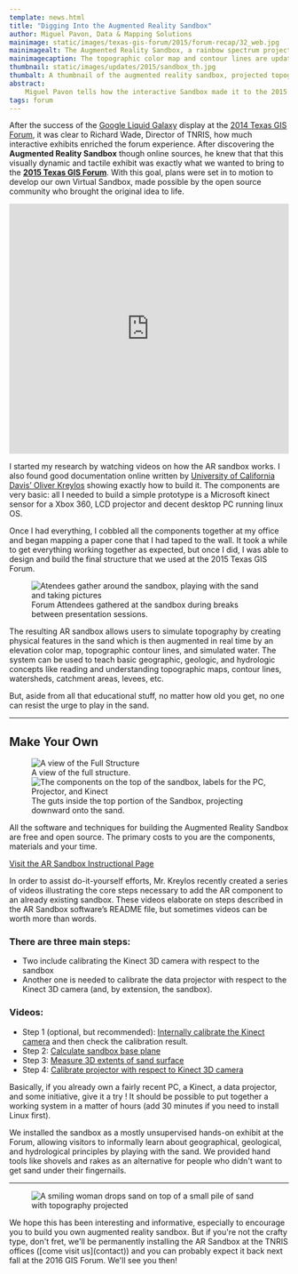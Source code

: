 ```yaml
---
template: news.html
title: "Digging Into the Augmented Reality Sandbox"
author: Miguel Pavon, Data & Mapping Solutions
mainimage: static/images/texas-gis-forum/2015/forum-recap/32_web.jpg
mainimagealt: The Augmented Reality Sandbox, a rainbow spectrum projected onto sand
mainimagecaption: The topographic color map and contour lines are updated in real time as the real sand surface is manipulated, and virtual water flows over the sand. Over the course of the Forum, the sandbox grew trees and some dinosaurs moved in.
thumbnail: static/images/updates/2015/sandbox_th.jpg
thumbalt: A thumbnail of the augmented reality sandbox, projected topography
abstract:
    Miguel Pavon tells how the interactive Sandbox made it to the 2015 forum, and highlights the original tutorials and open source software to make your own.
tags: forum
---
```


After the success of the [Google Liquid Galaxy](http://www.google.com/earth/explore/showcase/liquidgalaxy.html) display at the [2014 Texas GIS Forum](2014-gis-forum), it was clear to Richard Wade, Director of TNRIS, how much interactive exhibits enriched the forum experience. After discovering the **Augmented Reality Sandbox** though online sources, he knew that that this visually dynamic and tactile exhibit was exactly what we wanted to bring to the [**2015 Texas GIS Forum**](2015-gis-forum). With this goal, plans were set in to motion to develop our own Virtual Sandbox, made possible by the open source community who brought the original idea to life.

<iframe width="100%" height="450" src="https://www.youtube.com/embed/UTB1roPJ4mc" frameborder="0" allowfullscreen></iframe>

I started my research by watching videos on how the AR sandbox works. I also found good documentation online written by [University of California Davis’ Oliver Kreylos](http://idav.ucdavis.edu/~okreylos/ResDev/SARndbox/) showing exactly how to build it. The components are very basic: all I needed to build a simple prototype is a Microsoft kinect sensor for a Xbox 360, LCD projector and decent desktop PC running linux OS.  

Once I had everything, I cobbled all the components together at my office and began mapping a paper cone that I had taped to the wall.  It took a while to get everything working together as expected, but once I did, I was able to design and build the final structure that we used at the 2015 Texas GIS Forum.

<figure class="right-indent">
<img class="img-responsive" src="{{m.link('static/images/texas-gis-forum/2015/forum-recap/05_web.jpg')}}" alt="Atendees gather around the sandbox, playing with the sand and taking pictures">
<figcaption>Forum Attendees gathered at the sandbox during breaks between presentation sessions.</figcaption>
</figure>

The resulting AR sandbox allows users to simulate topography by creating physical features in the sand which is then augmented in real time by an elevation color map, topographic contour lines, and simulated water.  The system can be used to teach basic geographic, geologic, and hydrologic concepts like reading and understanding topographic maps, contour lines, watersheds, catchment areas, levees, etc.

But, aside from all that educational stuff, no matter how old you get, no one can resist the urge to play in the sand.

<hr class="clearfix">

<h2>Make Your Own</h2>

<figure class="right-indent">
<img class="img-responsive" src="{{m.link('static/images/updates/2015/sandbox_structure.jpg')}}" alt="A view of the Full Structure">
<figcaption>A view of the full structure.</figcaption>
<img class="img-responsive" src="{{m.link('static/images/updates/2015/sandbox_guts.jpg')}}" alt="The components on the top of the sandbox, labels for the PC, Projector, and Kinect">
  <figcaption>The guts inside the top portion of the Sandbox, projecting downward onto the sand.</figcaption>
</figure>

All the software and techniques for building the Augmented Reality Sandbox are free and open source. The primary costs to you are the components, materials and your time.

<a class="btn btn-md btn-danger btn-center" href="http://idav.ucdavis.edu/~okreylos/ResDev/SARndbox/">Visit the AR Sandbox Instructional Page</a>

In order to assist do-it-yourself efforts, Mr. Kreylos recently created a series of videos illustrating the core steps necessary to add the AR component to an already existing sandbox. These videos elaborate on steps described in the AR Sandbox software’s README file, but sometimes videos can be worth more than words.

### There are three main steps:
- Two include calibrating the Kinect 3D camera with respect to the sandbox
- Another one is needed to calibrate the data projector with respect to the Kinect 3D camera (and, by extension, the sandbox). 

### Videos:

- Step 1 (optional, but recommended): [<i class="glyphicon glyphicon-facetime-video"></i> Internally calibrate the Kinect camera](http://www.youtube.com/watch?v=Qo05LVxdlfo) and then check the calibration result.
- Step 2: [<i class="glyphicon glyphicon-facetime-video"></i> Calculate sandbox base plane](http://www.youtube.com/watch?v=9Lt4J_BErs0)
- Step 3: [<i class="glyphicon glyphicon-facetime-video"></i> Measure 3D extents of sand surface](http://www.youtube.com/watch?v=RmE6tkXoSJw)
- Step 4: [<i class="glyphicon glyphicon-facetime-video"></i> Calibrate projector with respect to Kinect 3D camera](http://www.youtube.com/watch?v=vXkA9gUoSAc)

Basically, if you already own a fairly recent PC, a Kinect, a data projector, and some initiative, give it a try ! It should be possible to put together a working system in a matter of hours (add 30 minutes if you need to install Linux first).

We installed the sandbox as a mostly unsupervised hands-on exhibit at the Forum, allowing visitors to informally learn about geographical, geological, and hydrological principles by playing with the sand. We provided hand tools like shovels and rakes as an alternative for people who didn't want to get sand under their fingernails.

<hr class="clearfix">
<figure class="right-indent">
<img class="img-responsive" src="{{m.link('static/images/texas-gis-forum/2015/forum-recap/15_web.jpg')}}" alt="A smiling woman drops sand on top of a small pile of sand with topography projected">
</figure>
We hope this has been interesting and informative, especially to encourage you to build you own augmented reality sandbox. But if you're not the crafty type, don't fret, we'll be permanently installing the AR Sandbox at the TNRIS offices ([come visit us](contact)) and you can probably expect it back next fall at the 2016 GIS Forum. We'll see you then!





